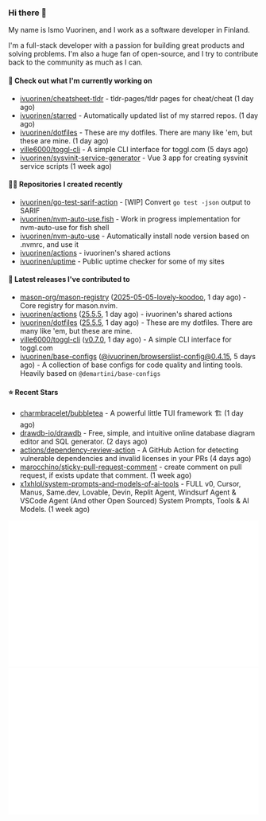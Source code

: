 
### Hi there 👋

My name is Ismo Vuorinen, and I work as a software developer in Finland.

I'm a full-stack developer with a passion for building great products and solving problems.
I'm also a huge fan of open-source, and I try to contribute back to the community as much as I can.

#### 👷 Check out what I'm currently working on

- [ivuorinen/cheatsheet-tldr](https://github.com/ivuorinen/cheatsheet-tldr) - tldr-pages/tldr pages for cheat/cheat (1 day ago)
- [ivuorinen/starred](https://github.com/ivuorinen/starred) - Automatically updated list of my starred repos. (1 day ago)
- [ivuorinen/dotfiles](https://github.com/ivuorinen/dotfiles) - These are my dotfiles. There are many like &#39;em, but these are mine. (1 day ago)
- [ville6000/toggl-cli](https://github.com/ville6000/toggl-cli) - A simple CLI interface for toggl.com (5 days ago)
- [ivuorinen/sysvinit-service-generator](https://github.com/ivuorinen/sysvinit-service-generator) - Vue 3 app for creating sysvinit service scripts (1 week ago)

#### 👨‍💻 Repositories I created recently

- [ivuorinen/go-test-sarif-action](https://github.com/ivuorinen/go-test-sarif-action) - [WIP] Convert `go test -json` output to SARIF
- [ivuorinen/nvm-auto-use.fish](https://github.com/ivuorinen/nvm-auto-use.fish) - Work in progress implementation for nvm-auto-use for fish shell
- [ivuorinen/nvm-auto-use](https://github.com/ivuorinen/nvm-auto-use) - Automatically install node version based on .nvmrc, and use it
- [ivuorinen/actions](https://github.com/ivuorinen/actions) - ivuorinen&#39;s shared actions
- [ivuorinen/uptime](https://github.com/ivuorinen/uptime) - Public uptime checker for some of my sites

#### 🚀 Latest releases I've contributed to

- [mason-org/mason-registry](https://github.com/mason-org/mason-registry) ([2025-05-05-lovely-koodoo](https://github.com/mason-org/mason-registry/releases/tag/2025-05-05-lovely-koodoo), 1 day ago) - Core registry for mason.nvim.
- [ivuorinen/actions](https://github.com/ivuorinen/actions) ([25.5.5](https://github.com/ivuorinen/actions/releases/tag/25.5.5), 1 day ago) - ivuorinen&#39;s shared actions
- [ivuorinen/dotfiles](https://github.com/ivuorinen/dotfiles) ([25.5.5](https://github.com/ivuorinen/dotfiles/releases/tag/25.5.5), 1 day ago) - These are my dotfiles. There are many like &#39;em, but these are mine.
- [ville6000/toggl-cli](https://github.com/ville6000/toggl-cli) ([v0.7.0](https://github.com/ville6000/toggl-cli/releases/tag/v0.7.0), 1 day ago) - A simple CLI interface for toggl.com
- [ivuorinen/base-configs](https://github.com/ivuorinen/base-configs) ([@ivuorinen/browserslist-config@0.4.15](https://github.com/ivuorinen/base-configs/releases/tag/%40ivuorinen/browserslist-config%400.4.15), 5 days ago) - A collection of base configs for code quality and linting tools. Heavily based on `@demartini/base-configs`

#### ⭐ Recent Stars

- [charmbracelet/bubbletea](https://github.com/charmbracelet/bubbletea) - A powerful little TUI framework 🏗 (1 day ago)
- [drawdb-io/drawdb](https://github.com/drawdb-io/drawdb) - Free, simple, and intuitive online database diagram editor and SQL generator. (2 days ago)
- [actions/dependency-review-action](https://github.com/actions/dependency-review-action) - A GitHub Action for detecting vulnerable dependencies and invalid licenses in your PRs (4 days ago)
- [marocchino/sticky-pull-request-comment](https://github.com/marocchino/sticky-pull-request-comment) - create comment on pull request, if exists update that comment. (1 week ago)
- [x1xhlol/system-prompts-and-models-of-ai-tools](https://github.com/x1xhlol/system-prompts-and-models-of-ai-tools) - FULL v0, Cursor, Manus, Same.dev, Lovable, Devin, Replit Agent, Windsurf Agent &amp; VSCode Agent (And other Open Sourced) System Prompts, Tools &amp; AI Models. (1 week ago)



<picture>
  <source srcset="https://raw.githubusercontent.com/ivuorinen/github-stats/master/generated/overview.svg#gh-dark-mode-only" media="(prefers-color-scheme: dark)" />
  <img src="https://raw.githubusercontent.com/ivuorinen/github-stats/master/generated/overview.svg#gh-light-mode-only" alt="Overview of my activity" />
</picture>
<picture>
  <source srcset="https://raw.githubusercontent.com/ivuorinen/github-stats/master/generated/languages.svg#gh-dark-mode-only" media="(prefers-color-scheme: dark)" />
  <img src="https://raw.githubusercontent.com/ivuorinen/github-stats/master/generated/languages.svg#gh-light-mode-only" alt="Languages I have been using" />
</picture>



